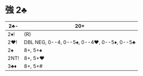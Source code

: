 # 強 2♣

| 2♣-  | 20+ |
|------|-----|
| 2♦!  | (R)
| 2♥!  | DBL NEG, 0--4, 0--5♠, 0--4♥, 0--5♦, 0--5♣
| 2♠   | 8+, 5+♠
| 2NT! | 8+, 5+♥
| 3♣♦  | 8+, 5+#
